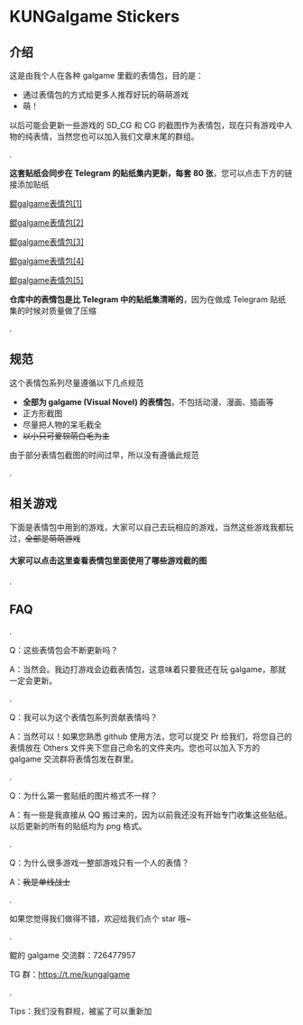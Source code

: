 # KUNGalgame Stickers



## 介绍

这是由我个人在各种 galgame 里截的表情包，目的是：

* 通过表情包的方式给更多人推荐好玩的萌萌游戏
* 萌！

以后可能会更新一些游戏的 SD_CG 和 CG 的截图作为表情包，现在只有游戏中人物的纯表情，当然您也可以加入我们文章末尾的群组。

.

**这套贴纸会同步在 Telegram 的贴纸集内更新，每套 80 张**，您可以点击下方的链接添加贴纸

[鲲galgame表情包[1]](https://t.me/addstickers/KUNgal1)

[鲲galgame表情包[2]](https://t.me/addstickers/KUNgal2)

[鲲galgame表情包[3]](https://t.me/addstickers/KUNgal3)

[鲲galgame表情包[4]](https://t.me/addstickers/KUNgal4)

[鲲galgame表情包[5]](https://t.me/addstickers/KUNgal5)

**仓库中的表情包是比 Telegram 中的贴纸集清晰的**，因为在做成 Telegram 贴纸集的时候对质量做了压缩

.

## 规范

这个表情包系列尽量遵循以下几点规范

* **全部为 galgame (Visual Novel) 的表情包**，不包括动漫、漫画、插画等
* 正方形截图
* 尽量把人物的呆毛截全
* <s>以小只可爱软萌白毛为主</s>

由于部分表情包截图的时间过早，所以没有遵循此规范

.

## 相关游戏

下面是表情包中用到的游戏，大家可以自己去玩相应的游戏，当然这些游戏我都玩过，~~全部是萌萌游戏~~ 

#### 大家可以点击这里查看表情包里面使用了哪些游戏截的图

.

## FAQ

.

Q：这些表情包会不断更新吗？

A：当然会。我边打游戏会边截表情包，这意味着只要我还在玩 galgame，那就一定会更新。

.

Q：我可以为这个表情包系列贡献表情吗？

A：当然可以！如果您熟悉 github 使用方法，您可以提交 Pr 给我们，将您自己的表情放在 Others 文件夹下您自己命名的文件夹内。您也可以加入下方的 galgame 交流群将表情包发在群里。

.

Q：为什么第一套贴纸的图片格式不一样？

A：有一些是我直接从 QQ 搬过来的，因为以前我还没有开始专门收集这些贴纸。以后更新的所有的贴纸均为 png 格式。

.

Q：为什么很多游戏一整部游戏只有一个人的表情？

A：~~我是单线战士~~

.

如果您觉得我们做得不错，欢迎给我们点个 star 哦~

.

鲲的 galgame 交流群：726477957

TG 群：https://t.me/kungalgame

.

Tips：我们没有群规，被鲨了可以重新加
